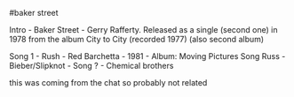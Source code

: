 #baker street

Intro - Baker Street - Gerry Rafferty. Released as a single (second one) in 1978 from the album City to City (recorded 1977) (also second album)

Song 1 - Rush - Red Barchetta - 1981 - Album: Moving Pictures
Song Russ - Bieber/Slipknot - 
Song ? - Chemical brothers

this was coming from the chat so probably not related
